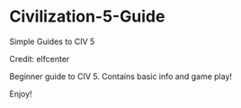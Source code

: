 # Civilization-5-Guide
Simple Guides to CIV 5

Credit: elfcenter

Beginner guide to CIV 5.
Contains basic info and game play!

Enjoy!

